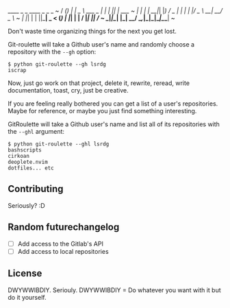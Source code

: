   ____ _ _        ____             _      _   _        ~
 / ___(_) |_     |  _ \ ___  _   _| | ___| |_| |_ ___  ~
| |  _| | __|____| |_) / _ \| | | | |/ _ \ __| __/ _ \ ~
| |_| | | ||_____|  _ < (_) | |_| | |  __/ |_| ||  __/ ~
 \____|_|\__|    |_| \_\___/ \__,_|_|\___|\__|\__\___| ~


Don't waste time organizing things for the next you get lost.

Git-roulette will take a Github user's name and randomly choose a repository
with the `--gh` option:

```
$ python git-roulette --gh lsrdg
iscrap
```
Now, just go work on that project, delete it, rewrite, reread, write
documentation, toast, cry, just be creative.

If you are feeling really bothered you can get a list of a user's repositories.
Maybe for reference, or maybe you just find something interesting.

GitRoulette will take a Github user's name and list all of its repositories with
the `--ghl` argument:

```
$ python git-roulette --ghl lsrdg
bashscripts
cirkoan
deoplete.nvim
dotfiles... etc
```

## Contributing

Seriously? :D

## Random futurechangelog

- [ ] Add access to the Gitlab's API
- [ ] Add access to local repositories

## License

DWYWWIBDIY. Seriouly.
DWYWWIBDIY = Do whatever you want with it but do it yourself.
